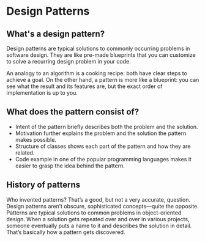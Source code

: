 # Design Patterns

##  What's a design pattern?

Design patterns are typical solutions to commonly occurring problems in software design.
They are like pre-made blueprints that you can customize to solve a recurring design problem in your code.

An analogy to an algorithm is a cooking recipe: both have clear steps to achieve a goal. On the other hand, a pattern is more like a blueprint: 
you can see what the result and its features are, but the exact order of implementation is up to you.

## What does the pattern consist of?
- Intent of the pattern briefly describes both the problem and the solution.
- Motivation further explains the problem and the solution the pattern makes possible.
- Structure of classes shows each part of the pattern and how they are related.
- Code example in one of the popular programming languages makes it easier to grasp the idea behind the pattern.

## History of patterns
Who invented patterns? That’s a good, but not a very accurate, question. Design patterns aren’t obscure, sophisticated concepts—quite the opposite. Patterns are typical solutions to common problems in object-oriented design. When a solution gets repeated over and over in various projects, someone eventually puts a name to it and describes the solution in detail. That’s basically how a pattern gets discovered.
